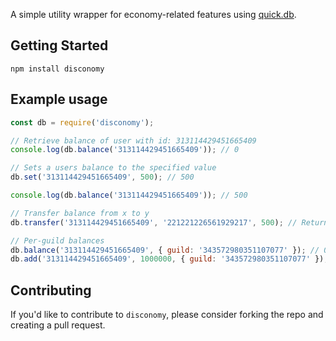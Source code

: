 A simple utility wrapper for economy-related features using [quick.db](https://npmjs.com/quick.db).

## Getting Started
```
npm install disconomy
```

## Example usage
```js
const db = require('disconomy');

// Retrieve balance of user with id: 313114429451665409
console.log(db.balance('313114429451665409')); // 0

// Sets a users balance to the specified value
db.set('313114429451665409', 500); // 500

console.log(db.balance('313114429451665409')); // 500

// Transfer balance from x to y
db.transfer('313114429451665409', '221221226561929217', 500); // Returns a truthy value (whether the transfer was successful)

// Per-guild balances
db.balance('313114429451665409', { guild: '343572980351107077' }); // 0
db.add('313114429451665409', 1000000, { guild: '343572980351107077' }); // 1000000
```

## Contributing
If you'd like to contribute to `disconomy`, please consider forking the repo and creating a pull request. 
